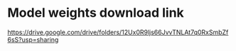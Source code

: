 # Model weights download link
https://drive.google.com/drive/folders/12Ux0R9ljs66JvvTNLAt7q0RxSmbZf6sS?usp=sharing

